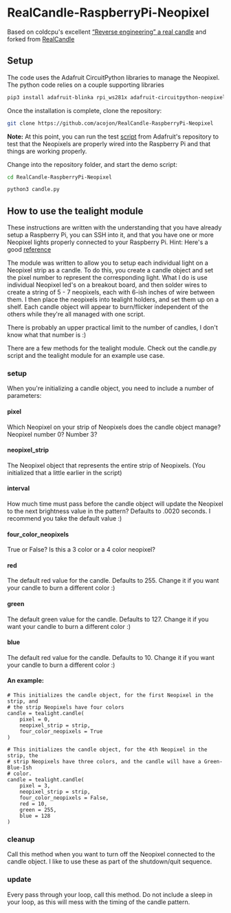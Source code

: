 # RealCandle-RaspberryPi-Neopixel

Based on coldcpu's excellent [“Reverse engineering” a real candle](https://cpldcpu.wordpress.com/2016/01/05/reverse-engineering-a-real-candle/) and forked from [RealCandle](https://github.com/cpldcpu/RealCandle)

## Setup

The code uses the Adafruit CircuitPython libraries to manage the Neopixel.  The python code relies on a couple supporting libraries

``` bash
pip3 install adafruit-blinka rpi_ws281x adafruit-circuitpython-neopixel
```

Once the installation is complete, clone the repository:

```bash
git clone https://github.com/acojon/RealCandle-RaspberryPi-Neopixel
```

__Note:__ At this point, you can run the test
[script](https://github.com/adafruit/Adafruit_CircuitPython_NeoPixel/blob/master/examples/rpi_neopixel_simpletest.py)
from Adafruit's repository to test that the Neopixels are properly wired into
the Raspberry Pi and that things are working properly.

Change into the repository folder, and start the demo script:

```bash
cd RealCandle-RaspberryPi-Neopixel

python3 candle.py
```

## How to use the tealight module

These instructions are written with the understanding that you have already
setup a Raspberry Pi, you can SSH into it, and that you have one or more
Neopixel lights properly connected to your Raspberry Pi.  Hint: Here's a good
[reference](https://learn.adafruit.com/neopixels-on-raspberry-pi/overview)

The module was written to allow you to setup each individual light on a
Neopixel strip as a candle.  To do this, you create a candle object and set the
pixel number to represent the corresponding light.  What I do is use individual
Neopixel led's on a breakout board, and then solder wires to create a string of
5 - 7 neopixels, each with 6-ish inches of wire between them.  I then place the
neopixels into tealight holders, and set them up on a shelf.  Each candle
object will appear to burn/flicker independent of the others while they're all
managed with one script.

There is probably an upper practical limit to the number of candles, I don't
know what that number is :)

There are a few methods for the tealight module.  Check out the candle.py
script and the tealight module for an example use case.

### __setup__

When you're initializing a candle object, you need to include a number of
parameters:

#### pixel

Which Neopixel on your strip of Neopixels does the candle object manage?
Neopixel number 0? Number 3?

#### neopixel_strip

The Neopixel object that represents the entire strip of Neopixels.  (You
 initialized that a little earlier in the script)

#### interval

How much time must pass before the candle object will update the Neopixel to
the next brightness value in the pattern?  Defaults to .0020 seconds. I
 recommend you take the default value :)

#### four_color_neopixels

True or False?  Is this a  3 color or a 4 color neopixel?

#### red

The default red value for the candle.  Defaults to 255.  Change it if you want
your candle to burn a different color :)

#### green

The default green value for the candle.  Defaults to 127.  Change it if you want
your candle to burn a different color :)

#### blue

The default red value for the candle.  Defaults to 10.  Change it if you want
your candle to burn a different color :)

#### An example:

```python3
# This initializes the candle object, for the first Neopixel in the strip, and
# the strip Neopixels have four colors
candle = tealight.candle(
    pixel = 0,
    neopixel_strip = strip,
    four_color_neopixels = True
)

# This initializes the candle object, for the 4th Neopixel in the strip, the
# strip Neopixels have three colors, and the candle will have a Green-Blue-Ish
# color.
candle = tealight.candle(
    pixel = 3,
    neopixel_strip = strip,
    four_color_neopixels = False,
    red = 10,
    green = 255,
    blue = 128
)
```

### cleanup

Call this method when you want to turn off the Neopixel connected to the
 candle object.  I like to use these as part of the shutdown/quit sequence.

### update

Every pass through your loop, call this method.  Do not include a sleep in your
 loop, as this will mess with the timing of the candle pattern.